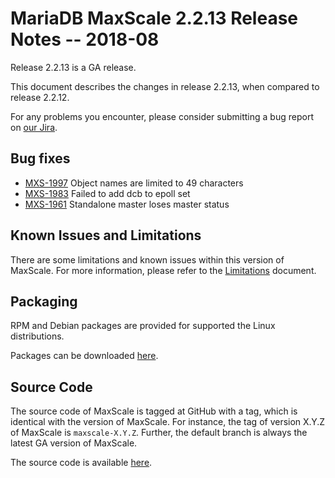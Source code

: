# MariaDB MaxScale 2.2.13 Release Notes -- 2018-08

Release 2.2.13 is a GA release.

This document describes the changes in release 2.2.13, when compared to
release 2.2.12.

For any problems you encounter, please consider submitting a bug
report on [our Jira](https://jira.mariadb.org/projects/MXS).

## Bug fixes

* [MXS-1997](https://jira.mariadb.org/browse/MXS-1997) Object names are limited to 49 characters
* [MXS-1983](https://jira.mariadb.org/browse/MXS-1983) Failed to add dcb to epoll set
* [MXS-1961](https://jira.mariadb.org/browse/MXS-1961) Standalone master loses master status

## Known Issues and Limitations

There are some limitations and known issues within this version of MaxScale.
For more information, please refer to the [Limitations](../About/Limitations.md) document.

## Packaging

RPM and Debian packages are provided for supported the Linux distributions.

Packages can be downloaded [here](https://mariadb.com/downloads/mariadb-tx/maxscale).

## Source Code

The source code of MaxScale is tagged at GitHub with a tag, which is identical
with the version of MaxScale. For instance, the tag of version X.Y.Z of MaxScale
is `maxscale-X.Y.Z`. Further, the default branch is always the latest GA version
of MaxScale.

The source code is available [here](https://github.com/mariadb-corporation/MaxScale).

